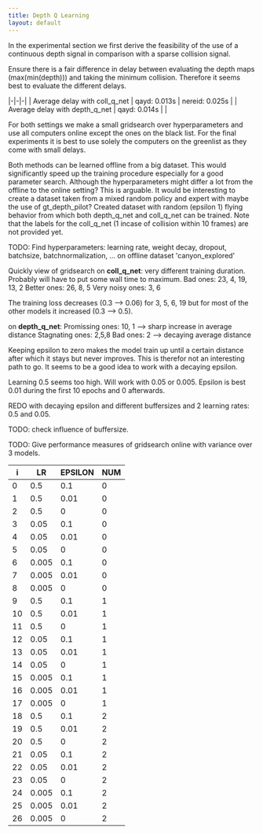 ```yaml
---
title: Depth Q Learning
layout: default
---
```


In the experimental section we first derive the feasibility of the use of a continuous depth signal in comparison with a sparse collision signal.

Ensure there is a fair difference in delay between evaluating the depth maps (max(min(depth))) and taking the minimum collision.
Therefore it seems best to evaluate the different delays. 

|-|-|-|
| Average delay with coll_q_net  | qayd: 0.013s | nereid: 0.025s |
| Average delay with depth_q_net | qayd: 0.014s |  |

For both settings we make a small gridsearch over hyperparameters and use all computers online except the ones on the black list.
For the final experiments it is best to use solely the computers on the greenlist as they come with small delays.

Both methods can be learned offline from a big dataset. This would significantly speed up the training procedure especially for a good parameter search.
Although the hyperparameters might differ a lot from the offline to the online setting? This is arguable. 
It would be interesting to create a dataset taken from a mixed random policy and expert with maybe the use of gt_depth_pilot?
Created dataset with random (epsilon 1) flying behavior from which both depth_q_net and coll_q_net can be trained. 
Note that the labels for the coll_q_net (1 incase of collision within 10 frames) are not provided yet.


TODO:
Find hyperparameters: learning rate, weight decay, dropout, batchsize, batchnormalization, ... on offline dataset 'canyon_explored'

Quickly view of gridsearch 
on **coll_q_net**: very different training duration. Probably will have to put some wall time to maximum.
Bad ones: 23, 4, 19, 13, 2
Better ones: 26, 8, 5
Very noisy ones: 3, 6

The training loss decreases (0.3 --> 0.06) for 3, 5, 6, 19 but for most of the other models it increased (0.3 --> 0.5).

on **depth_q_net**:
Promissing ones: 10, 1 --> sharp increase in average distance
Stagnating ones: 2,5,8
Bad ones: 2 --> decaying average distance

Keeping epsilon to zero makes the model train up until a certain distance after which it stays but never improves. This is therefor not an interesting path to go. It seems to be a good idea to work with a decaying epsilon.

Learning 0.5 seems too high. Will work with 0.05 or 0.005. Epsilon is best 0.01 during the first 10 epochs and 0 afterwards.

REDO with decaying epsilon and different buffersizes and 2 learning rates: 0.5 and 0.05.

TODO:
check influence of buffersize.

TODO:
Give performance measures of gridsearch online with variance over 3 models.

| i | LR | EPSILON | NUM |
|-|-|-|-| 
| 0 | 0.5 | 0.1 | 0 |
| 1 | 0.5 | 0.01 | 0 |
| 2 | 0.5 | 0 | 0 |
| 3 | 0.05 | 0.1 | 0 |
| 4 | 0.05 | 0.01 | 0 |
| 5 | 0.05 | 0 | 0 |
| 6 | 0.005 | 0.1 | 0 |
| 7 | 0.005 | 0.01 | 0 |
| 8 | 0.005 | 0 | 0 |
| 9 | 0.5 | 0.1 | 1 |
| 10 | 0.5 | 0.01 | 1 |
| 11 | 0.5 | 0 | 1 |
| 12 | 0.05 | 0.1 | 1 |
| 13 | 0.05 | 0.01 | 1 |
| 14 | 0.05 | 0 | 1 |
| 15 | 0.005 | 0.1 | 1 |
| 16 | 0.005 | 0.01 | 1 |
| 17 | 0.005 | 0 | 1 |
| 18 | 0.5 | 0.1 | 2 |
| 19 | 0.5 | 0.01 | 2 |
| 20 | 0.5 | 0 | 2 |
| 21 | 0.05 | 0.1 | 2 |
| 22 | 0.05 | 0.01 | 2 |
| 23 | 0.05 | 0 | 2 |
| 24 | 0.005 | 0.1 | 2 |
| 25 | 0.005 | 0.01 | 2 |
| 26 | 0.005 | 0 | 2 |

